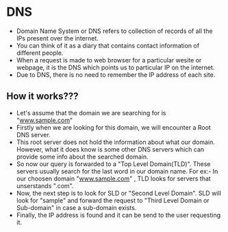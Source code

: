 # DNS
- Domain Name System or DNS refers to collection of records of all the IPs present over the internet.
- You can think of it as a diary that contains contact information of different people.
- When a request is made to web browser for a particular wesite or webpage, it is the DNS which points us to particular IP on the internet.
- Due to DNS, there is no need to remember the IP address of each site.

## How it works???
- Let's assume that the domain we are searching for is "www.sample.com"
- Firstly when we are looking for this domain, we will encounter a Root DNS server.
- This root server does not hold the information about what our domain. However, what it does know is some other DNS servers which can provide some info about the searched domain.
- So now our query is forwarded to a "Top Level Domain(TLD)". These servers usually search for the last word in our domain name. For ex:- In our choosen domain "www.sample.com" , TLD looks for servers that unserstands ".com".
- Now, the next step is to look for SLD or "Second Level Domain". SLD will look for "sample" and forward the request to "Third Level Domain or Sub-domain" in case a sub-domain exists.
- Finally, the IP address is found and it can be send to the user requesting it.